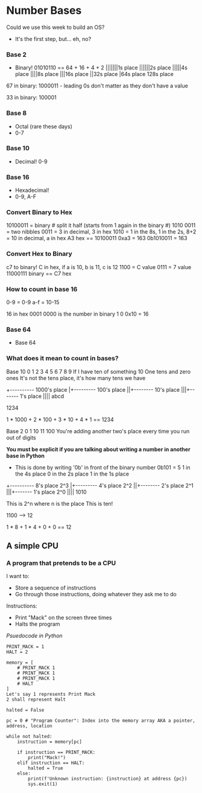 # Number Bases 

Could we use this week to build an OS?
- It's the first step, but... eh, no?

### Base 2
- Binary!
01010110 == 64 + 16 + 4 + 2
|||||||1s place
||||||2s place
|||||4s place
||||8s place
|||16s place
||32s place
|64s place
128s place

67 in binary:
1000011 - leading 0s don't matter as they don't have a value

33 in binary:
100001

### Base 8
- Octal (rare these days)
- 0-7 

### Base 10
- Decimal! 0-9

### Base 16
- Hexadecimal!
- 0-9, A-F

### Convert Binary to Hex
10100011 = binary #
split it half (starts from 1 again in the binary #)
1010 0011 = two nibbles
0011 = 3 in decimal, 3 in hex
1010 = 1 in the 8s, 1 in the 2s, 8+2 = 10 in decimal, a in hex
A3 hex == 10100011
0xa3 = 163
0b1010011 = 163

### Convert Hex to Binary
c7 to binary!
C in hex, if a is 10, b is 11, c is 12
1100 = C value
0111 = 7 value
11000111 binary == C7 hex

### How to count in base 16
0-9 = 0-9
a-f = 10-15

16 in hex
0001 0000 is the number in binary
1   0
0x10 = 16

### Base 64
- Base 64

### What does it mean to count in bases?

Base 10
 0
 1
 2
 3
 4
 5
 6
 7
 8
 9
If I have ten of something
10
One tens and zero ones
It's not the tens place, it's how many tens we have

+---------- 1000's place
|+--------- 100's place
||+-------- 10's place
|||+------- 1's place
||||
abcd

1234

1 * 1000 + 2 * 100 + 3 * 10 + 4 * 1 == 1234

Base 2
  0
  1
 10
 11
100
You're adding another two's place every time you run out of digits

**You must be explicit if you are talking about writing a number in another base in Python**
- This is done by writing '0b' in front of the binary number
0b101 = 5
1 in the 4s place
0 in the 2s place
1 in the 1s place

+---------- 8's place 2^3
|+--------- 4's place 2^2
||+-------- 2's place 2^1
|||+------- 1's place 2^0
||||
1010

This is 2^n where n is the place
This is ten!

1100 --> 12 

1 * 8 + 1 * 4 + 0 + 0 == 12

## A simple CPU
### A program that pretends to be a CPU

I want to:
- Store a sequence of instructions
- Go through those instructions, doing whatever they ask me to do

Instructions:
- Print "Mack" on the screen three times
- Halts the program

_Psuedocode in Python_
```
PRINT_MACK = 1
HALT = 2

memory = [
    # PRINT_MACK 1
    # PRINT_MACK 1
    # PRINT_MACK 1
    # HALT 
]
Let's say 1 represents Print Mack
2 shall represent Halt

halted = False

pc = 0 # "Program Counter": Index into the memory array AKA a pointer, address, location

while not halted:
    instruction = memory[pc]

    if instruction == PRINT_MACK:
        print("Mack!")
    elif instruction == HALT:
        halted = True
    else:
        print(f'Unknown instruction: {instruction} at address {pc})
        sys.exit(1)
```